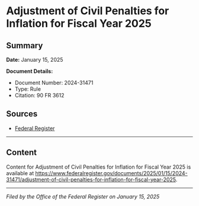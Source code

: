 # Adjustment of Civil Penalties for Inflation for Fiscal Year 2025

## Summary

**Date:** January 15, 2025

**Document Details:**
- Document Number: 2024-31471
- Type: Rule
- Citation: 90 FR 3612

## Sources
- [Federal Register](https://www.federalregister.gov/documents/2025/01/15/2024-31471/adjustment-of-civil-penalties-for-inflation-for-fiscal-year-2025)

---

## Content

Content for Adjustment of Civil Penalties for Inflation for Fiscal Year 2025 is available at https://www.federalregister.gov/documents/2025/01/15/2024-31471/adjustment-of-civil-penalties-for-inflation-for-fiscal-year-2025.

---

*Filed by the Office of the Federal Register on January 15, 2025*
